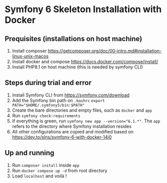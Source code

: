 # Symfony 6 Skeleton Installation with Docker

## Prequisites (installations on host machine)

1. Install composer https://getcomposer.org/doc/00-intro.md#installation-linux-unix-macos
2. Install docker and compose https://docs.docker.com/compose/install/ 
3. Install PHP8.1 on host machine (this is needed by symfony CLI)

## Steps during trial and error

1. Install Symfony CLI from https://symfony.com/download
2. Add the Symfony bin path on `.bashrc` `export PATH="$HOME/.symfony5/bin:$PATH"`
3. Create the bare directories and empty files, such as `docker` and `app`
4. Run `symfony check:requirements` 
5. If everything is green, run `symfony new app --version="6.1.*"`. The `app` refers to the directory where Symfony installation resides
6. All other configurations are copied and modified based on https://dev.to/slns/symfony-6-with-docker-14i0

## Up and running

1. Run `composer install` inside `app`
2. Run `docker compose up -d` from root directory
3. Load `localhost` and voilà !
